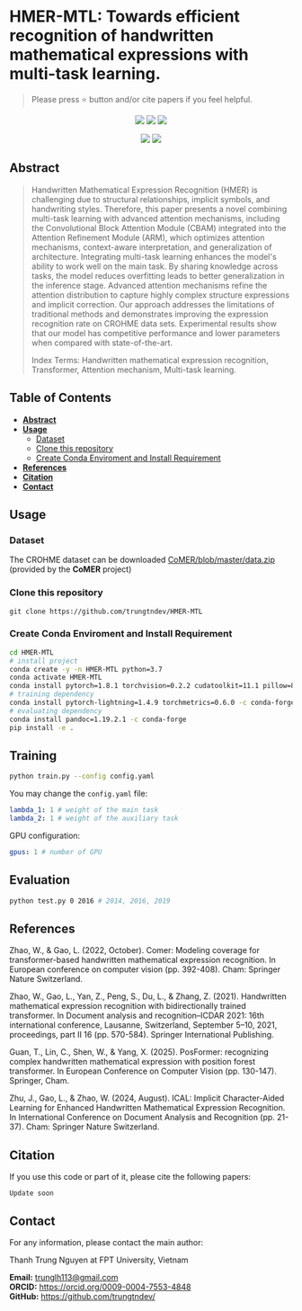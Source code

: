 # HMER-MTL: Towards efficient recognition of handwritten mathematical expressions with multi-task learning.

> Please press ⭐ button and/or cite papers if you feel helpful.

<p align="center">
<img src="https://img.shields.io/github/stars/trungtndev/HMER-MTL">
<img src="https://img.shields.io/github/forks/trungtndev/HMER-MTL">
<img src="https://img.shields.io/github/watchers/trungtndev/HMER-MTL">
</p>

<p align="center">
<img src="https://img.shields.io/badge/Last%20updated%20on-13.01.2025-brightgreen?style=for-the-badge">
<img src="https://img.shields.io/badge/Written%20by-Nguyen%20Thanh%20Trung-pink?style=for-the-badge"> 
</p>


## Abstract 
> Handwritten Mathematical Expression Recognition (HMER) is challenging due to structural relationships, implicit symbols, and handwriting styles. Therefore, this paper presents a novel combining multi-task learning with advanced attention mechanisms, including the Convolutional Block Attention Module (CBAM) integrated into the Attention Refinement Module (ARM), which optimizes attention mechanisms, context-aware interpretation, and generalization of architecture. Integrating multi-task learning enhances the model's ability to work well on the main task. By sharing knowledge across tasks, the model reduces overfitting leads to better generalization in the inference stage. Advanced attention mechanisms refine the attention distribution to capture highly complex structure expressions and implicit correction. Our approach addresses the limitations of traditional methods and demonstrates improving the expression recognition rate on CROHME data sets. Experimental results show that our model has competitive performance and lower parameters when compared with state-of-the-art.
>
> Index Terms: Handwritten mathematical expression recognition, Transformer, Attention mechanism, Multi-task learning.
## Table of Contents

- [**Abstract**](#Abstract)
- [**Usage**](#Usage)
  - [Dataset](#dataset)
  - [Clone this repository](#clone-this-repository)
  - [Create Conda Enviroment and Install Requirement](#create-conda-enviroment-and-install-requirement)
- [**References**](#references)
- [**Citation**](#citation)
- [**Contact**](#Contact)

## Usage
### Dataset
The CROHME dataset can be downloaded [CoMER/blob/master/data.zip](https://github.com/Green-Wood/CoMER/blob/master/data.zip) (provided by the **CoMER** project)

### Clone this repository
```
git clone https://github.com/trungtndev/HMER-MTL
```

### Create Conda Enviroment and Install Requirement
```bash
cd HMER-MTL
# install project   
conda create -y -n HMER-MTL python=3.7
conda activate HMER-MTL
conda install pytorch=1.8.1 torchvision=0.2.2 cudatoolkit=11.1 pillow=8.4.0 -c pytorch -c nvidia
# training dependency
conda install pytorch-lightning=1.4.9 torchmetrics=0.6.0 -c conda-forge
# evaluating dependency
conda install pandoc=1.19.2.1 -c conda-forge
pip install -e .
```

## Training
```bash
python train.py --config config.yaml  
```

You may change the `config.yaml` file:
```yaml
lambda_1: 1 # weight of the main task
lambda_2: 1 # weight of the auxiliary task
```
GPU configuration:
```yaml
gpus: 1 # number of GPU
```

## Evaluation
```bash
python test.py 0 2016 # 2014, 2016, 2019
```


## References
Zhao, W., & Gao, L. (2022, October). Comer: Modeling coverage for transformer-based handwritten mathematical expression recognition. In European conference on computer vision (pp. 392-408). Cham: Springer Nature Switzerland.

Zhao, W., Gao, L., Yan, Z., Peng, S., Du, L., & Zhang, Z. (2021). Handwritten mathematical expression recognition with bidirectionally trained transformer. In Document analysis and recognition–ICDAR 2021: 16th international conference, Lausanne, Switzerland, September 5–10, 2021, proceedings, part II 16 (pp. 570-584). Springer International Publishing.

Guan, T., Lin, C., Shen, W., & Yang, X. (2025). PosFormer: recognizing complex handwritten mathematical expression with position forest transformer. In European Conference on Computer Vision (pp. 130-147). Springer, Cham.

Zhu, J., Gao, L., & Zhao, W. (2024, August). ICAL: Implicit Character-Aided Learning for Enhanced Handwritten Mathematical Expression Recognition. In International Conference on Document Analysis and Recognition (pp. 21-37). Cham: Springer Nature Switzerland.
## Citation
If you use this code or part of it, please cite the following papers:
```
Update soon
```
## Contact
For any information, please contact the main author:

Thanh Trung Nguyen at FPT University, Vietnam

**Email:** <link>trunglh113@gmail.com </link><br>
**ORCID:** <link>https://orcid.org/0009-0004-7553-4848</link> <br>
**GitHub:** <link>https://github.com/trungtndev/</link>


